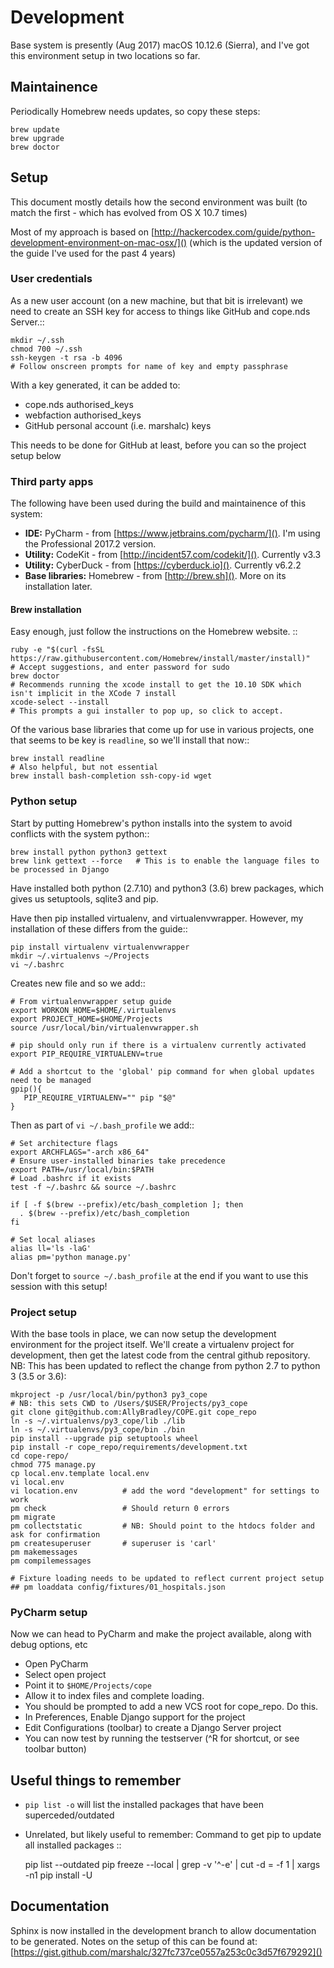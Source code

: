 # Development

Base system is presently (Aug 2017) macOS 10.12.6 (Sierra), and I've got this environment setup in two locations so far. 

## Maintainence
    
Periodically Homebrew needs updates, so copy these steps:

```
brew update
brew upgrade
brew doctor
```


## Setup

This document mostly details how the second environment was built (to match the first - which has evolved from OS X 10.7 times)

Most of my approach is based on [http://hackercodex.com/guide/python-development-environment-on-mac-osx/]() (which is the
updated version of the guide I've used for the past 4 years)


### User credentials

As a new user account (on a new machine, but that bit is irrelevant) we need to create an SSH key for access to things
like GitHub and cope.nds Server.::

    mkdir ~/.ssh
    chmod 700 ~/.ssh
    ssh-keygen -t rsa -b 4096
    # Follow onscreen prompts for name of key and empty passphrase

With a key generated, it can be added to:

* cope.nds authorised_keys
* webfaction authorised_keys
* GitHub personal account (i.e. marshalc) keys

This needs to be done for GitHub at least, before you can so the project setup below


### Third party apps

The following have been used during the build and maintainence of this system:

* **IDE:** PyCharm - from [https://www.jetbrains.com/pycharm/](). I'm using the Professional 2017.2 version.
* **Utility:** CodeKit - from [http://incident57.com/codekit/](). Currently v3.3
* **Utility:** CyberDuck - from [https://cyberduck.io](). Currently v6.2.2
* **Base libraries:** Homebrew - from [http://brew.sh](). More on its installation later.


#### Brew installation

Easy enough, just follow the instructions on the Homebrew website. ::

    ruby -e "$(curl -fsSL https://raw.githubusercontent.com/Homebrew/install/master/install)"
    # Accept suggestions, and enter password for sudo
    brew doctor
    # Recommends running the xcode install to get the 10.10 SDK which isn't implicit in the XCode 7 install
    xcode-select --install
    # This prompts a gui installer to pop up, so click to accept.

Of the various base libraries that come up for use in various projects, one that seems to be key is `readline`, so we'll
install that now::

    brew install readline
    # Also helpful, but not essential
    brew install bash-completion ssh-copy-id wget


### Python setup

Start by putting Homebrew's python installs into the system to avoid conflicts with the system python::

    brew install python python3 gettext
    brew link gettext --force   # This is to enable the language files to be processed in Django

Have installed both python (2.7.10) and python3 (3.6) brew packages, which gives us setuptools, sqlite3 and pip.

Have then pip installed virtualenv, and virtualenvwrapper. However, my installation of these differs from the guide::

    pip install virtualenv virtualenvwrapper
    mkdir ~/.virtualenvs ~/Projects
    vi ~/.bashrc

Creates new file and so we add::

    # From virtualenvwrapper setup guide
    export WORKON_HOME=$HOME/.virtualenvs
    export PROJECT_HOME=$HOME/Projects
    source /usr/local/bin/virtualenvwrapper.sh

    # pip should only run if there is a virtualenv currently activated
    export PIP_REQUIRE_VIRTUALENV=true

    # Add a shortcut to the 'global' pip command for when global updates need to be managed
    gpip(){
       PIP_REQUIRE_VIRTUALENV="" pip "$@"
    }

Then as part of `vi ~/.bash_profile` we add::

    # Set architecture flags
    export ARCHFLAGS="-arch x86_64"
    # Ensure user-installed binaries take precedence
    export PATH=/usr/local/bin:$PATH
    # Load .bashrc if it exists
    test -f ~/.bashrc && source ~/.bashrc

    if [ -f $(brew --prefix)/etc/bash_completion ]; then
      . $(brew --prefix)/etc/bash_completion
    fi

    # Set local aliases
    alias ll='ls -laG'
    alias pm='python manage.py'

Don't forget to `source ~/.bash_profile` at the end if you want to use this session with this setup!

### Project setup

With the base tools in place, we can now setup the development environment for the project itself. We'll create a
virtualenv project for development, then get the latest code from the central github repository. NB: This has been updated to reflect the change from python 2.7 to python 3 (3.5 or 3.6):

    mkproject -p /usr/local/bin/python3 py3_cope
    # NB: this sets CWD to /Users/$USER/Projects/py3_cope
    git clone git@github.com:AllyBradley/COPE.git cope_repo
    ln -s ~/.virtualenvs/py3_cope/lib ./lib
    ln -s ~/.virtualenvs/py3_cope/bin ./bin
    pip install --upgrade pip setuptools wheel
    pip install -r cope_repo/requirements/development.txt
    cd cope-repo/
    chmod 775 manage.py
    cp local.env.template local.env
    vi local.env
    vi location.env          # add the word "development" for settings to work
    pm check                 # Should return 0 errors
    pm migrate
    pm collectstatic         # NB: Should point to the htdocs folder and ask for confirmation
    pm createsuperuser       # superuser is 'carl'
    pm makemessages
    pm compilemessages
    
    # Fixture loading needs to be updated to reflect current project setup
    ## pm loaddata config/fixtures/01_hospitals.json


### PyCharm setup

Now we can head to PyCharm and make the project available, along with debug options, etc

* Open PyCharm
* Select open project
 * Point it to `$HOME/Projects/cope`
* Allow it to index files and complete loading.
* You should be prompted to add a new VCS root for cope_repo. Do this.
* In Preferences, Enable Django support for the project
* Edit Configurations (toolbar) to create a Django Server project
* You can now test by running the testserver (^R for shortcut, or see toolbar button)


## Useful things to remember

* `pip list -o` will list the installed packages that have been superceded/outdated
* Unrelated, but likely useful to remember: Command to get pip to update all installed packages ::
	
	pip list --outdated
	pip freeze --local | grep -v '^\-e' | cut -d = -f 1  | xargs -n1 pip install -U

## Documentation
Sphinx is now installed in the development branch to allow documentation to be generated. Notes on the setup of this can be found at: [https://gist.github.com/marshalc/327fc737ce0557a253c0c3d57f679292]()